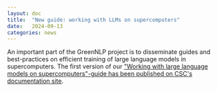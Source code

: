 ```yaml
---
layout: doc
title:  "New guide: working with LLMs on supercomputers"
date:   2024-09-13
categories: news
---
```

An important part of the GreenNLP project is to disseminate guides and best-practices on efficient training of large language models in supercomputers. The first version of our ["Working with large language models on supercomputers"-guide has been published on CSC's documentation site](https://docs.csc.fi/support/tutorials/ml-llm/).
